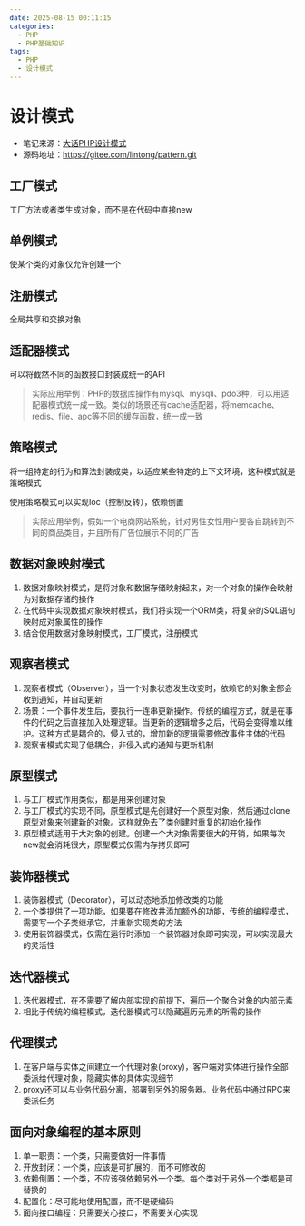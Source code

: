 ```yaml
---
date: 2025-08-15 00:11:15
categories:
  - PHP
  - PHP基础知识
tags:
  - PHP
  - 设计模式
---
```


# 设计模式

- 笔记来源：[大话PHP设计模式](https://www.imooc.com/learn/236)
- 源码地址：<https://gitee.com/lintong/pattern.git>

## 工厂模式

工厂方法或者类生成对象，而不是在代码中直接new

## 单例模式

使某个类的对象仅允许创建一个

## 注册模式

全局共享和交换对象

## 适配器模式

可以将截然不同的函数接口封装成统一的API

> 实际应用举例：PHP的数据库操作有mysql、mysqli、pdo3种，可以用适配器模式统一成一致。类似的场景还有cache适配器，将memcache、redis、file、apc等不同的缓存函数，统一成一致

## 策略模式

将一组特定的行为和算法封装成类，以适应某些特定的上下文环境，这种模式就是策略模式

使用策略模式可以实现Ioc（控制反转），依赖倒置

> 实际应用举例，假如一个电商网站系统，针对男性女性用户要各自跳转到不同的商品类目，并且所有广告位展示不同的广告

## 数据对象映射模式

1. 数据对象映射模式，是将对象和数据存储映射起来，对一个对象的操作会映射为对数据存储的操作
2. 在代码中实现数据对象映射模式，我们将实现一个ORM类，将复杂的SQL语句映射成对象属性的操作
3. 结合使用数据对象映射模式，工厂模式，注册模式

## 观察者模式

1. 观察者模式（Observer），当一个对象状态发生改变时，依赖它的对象全部会收到通知，并自动更新
2. 场景：一个事件发生后，要执行一连串更新操作。传统的编程方式，就是在事件的代码之后直接加入处理逻辑。当更新的逻辑增多之后，代码会变得难以维护。这种方式是耦合的，侵入式的，增加新的逻辑需要修改事件主体的代码
3. 观察者模式实现了低耦合，非侵入式的通知与更新机制

## 原型模式

1. 与工厂模式作用类似，都是用来创建对象
2. 与工厂模式的实现不同，原型模式是先创建好一个原型对象，然后通过clone原型对象来创建新的对象。这样就免去了类创建时重复的初始化操作
3. 原型模式适用于大对象的创建。创建一个大对象需要很大的开销，如果每次new就会消耗很大，原型模式仅需内存拷贝即可

## 装饰器模式

1. 装饰器模式（Decorator），可以动态地添加修改类的功能
2. 一个类提供了一项功能，如果要在修改井添加额外的功能，传统的编程模式，需要写一个子类继承它，并重新实现类的方法
3. 使用装饰器模式，仅需在运行时添加一个装饰器对象即可实现，可以实现最大的灵活性

## 迭代器模式

1. 迭代器模式，在不需要了解内部实现的前提下，遍历一个聚合对象的内部元素
2. 相比于传统的编程模式，迭代器模式可以隐藏遍历元素的所需的操作

## 代理模式

1. 在客户端与实体之间建立一个代理对象(proxy)，客户端对实体进行操作全部委派给代理对象，隐藏实体的具体实现细节
2. proxy还可以与业务代码分离，部署到另外的服务器。业务代码中通过RPC来委派任务

## 面向对象编程的基本原则

1. 单一职责：一个类，只需要做好一件事情
2. 开放封闭：一个类，应该是可扩展的，而不可修改的
3. 依赖倒置：一个类，不应该强依赖另外一个类。每个类对于另外一个类都是可替换的
4. 配置化：尽可能地使用配置，而不是硬编码
5. 面向接口编程：只需要关心接口，不需要关心实现